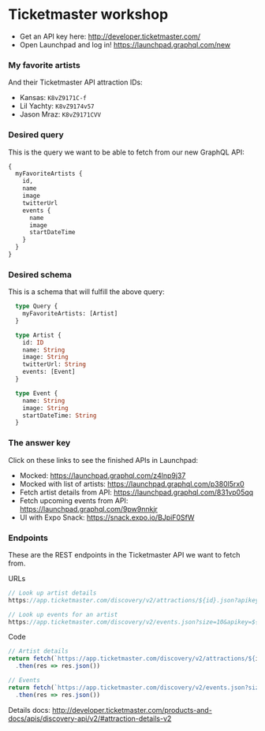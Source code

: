# Ticketmaster workshop

- Get an API key here: http://developer.ticketmaster.com/
- Open Launchpad and log in! https://launchpad.graphql.com/new

### My favorite artists

And their Ticketmaster API attraction IDs:

* Kansas: `K8vZ9171C-f`
* Lil Yachty: `K8vZ9174v57`
* Jason Mraz: `K8vZ9171CVV`

### Desired query

This is the query we want to be able to fetch from our new GraphQL API:

```graphql
{
  myFavoriteArtists {
    id,
    name
    image
    twitterUrl
    events {
      name
      image
      startDateTime
    }
  }
}
```

### Desired schema

This is a schema that will fulfill the above query:

```graphql
  type Query {
    myFavoriteArtists: [Artist]
  }

  type Artist {
    id: ID
    name: String
    image: String
    twitterUrl: String
    events: [Event]
  }

  type Event {
    name: String
    image: String
    startDateTime: String
  }
```

### The answer key

Click on these links to see the finished APIs in Launchpad:

- Mocked: https://launchpad.graphql.com/z4lnp9j37
- Mocked with list of artists: https://launchpad.graphql.com/p380l5rx0
- Fetch artist details from API: https://launchpad.graphql.com/831vp05qq
- Fetch upcoming events from API: https://launchpad.graphql.com/9pw9nnkjr
- UI with Expo Snack: https://snack.expo.io/BJpiF0SfW

### Endpoints

These are the REST endpoints in the Ticketmaster API we want to fetch from.

URLs

```js
// Look up artist details
https://app.ticketmaster.com/discovery/v2/attractions/${id}.json?apikey=${context.secrets.TM_API_KEY}

// Look up events for an artist
https://app.ticketmaster.com/discovery/v2/events.json?size=10&apikey=${context.secrets.TM_API_KEY}&attractionId=${id}
```

Code

```js
// Artist details
return fetch(`https://app.ticketmaster.com/discovery/v2/attractions/${id}.json?apikey=${context.secrets.TM_API_KEY}`)
  .then(res => res.json())

// Events
return fetch(`https://app.ticketmaster.com/discovery/v2/events.json?size=10&apikey=${context.secrets.TM_API_KEY}&attractionId=${id}`)
  .then(res => res.json())
```

Details docs: http://developer.ticketmaster.com/products-and-docs/apis/discovery-api/v2/#attraction-details-v2
